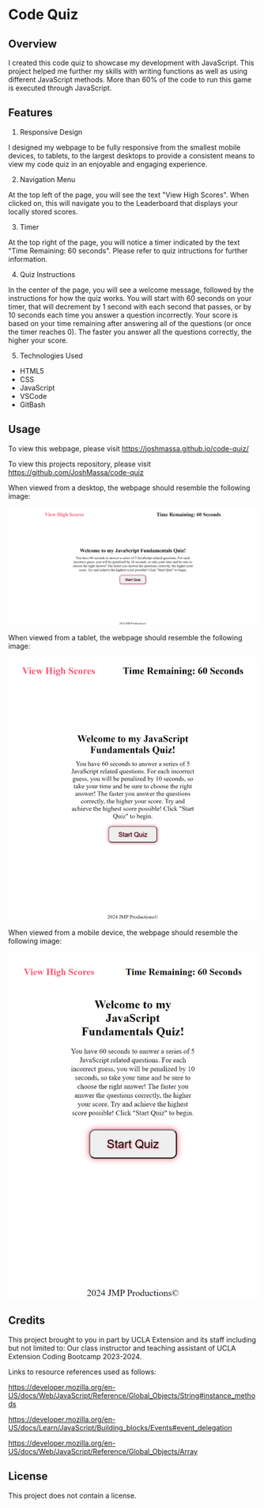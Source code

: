 # Code Quiz

## Overview
I created this code quiz to showcase my development with JavaScript. This project helped me further my skills with writing functions as well as using different JavaScript methods. More than 60% of the code to run this game is executed through JavaScript.

## Features

1. Responsive Design

I designed my webpage to be fully responsive from the smallest mobile devices, to tablets, to the largest desktops to provide a consistent means to view my code quiz in an enjoyable and engaging experience.

2. Navigation Menu

At the top left of the page, you will see the text "View High Scores". When clicked on, this will navigate you to the Leaderboard that displays your locally stored scores.

3. Timer

At the top right of the page, you will notice a timer indicated by the text "Time Remaining: 60 seconds". Please refer to quiz intructions for further information.

4. Quiz Instructions

In the center of the page, you will see a welcome message, followed by the instructions for how the quiz works. You will start with 60 seconds on your timer, that will decrement by 1 second with each second that passes, or by 10 seconds each time you answer a question incorrectly. Your score is based on your time remaining after answering all of the questions (or once the timer reaches 0). The faster you answer all the questions correctly, the higher your score.

5. Technologies Used

* HTML5
* CSS
* JavaScript
* VSCode
* GitBash

## Usage
To view this webpage, please visit https://joshmassa.github.io/code-quiz/

To view this projects repository, please visit https://github.com/JoshMassa/code-quiz

When viewed from a desktop, the webpage should resemble the following image:

![Desktop View](./assets/images/desktop%20view.png)

When viewed from a tablet, the webpage should resemble the following image:

![Tablet View](./assets/images/tablet%20view.png)

When viewed from a mobile device, the webpage should resemble the following image:

![Mobile View](./assets/images/mobile%20view.png)

## Credits
This project brought to you in part by UCLA Extension and its staff including but not limited to: Our class instructor and teaching assistant of UCLA Extension Coding Bootcamp 2023-2024.

Links to resource references used as follows:

https://developer.mozilla.org/en-US/docs/Web/JavaScript/Reference/Global_Objects/String#instance_methods

https://developer.mozilla.org/en-US/docs/Learn/JavaScript/Building_blocks/Events#event_delegation

https://developer.mozilla.org/en-US/docs/Web/JavaScript/Reference/Global_Objects/Array

## License
This project does not contain a license.
